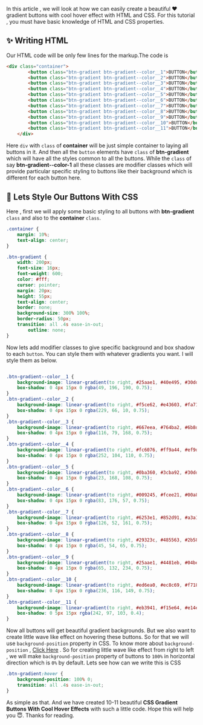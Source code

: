In this article , we will look at how we can easily create a beautiful ❤️ gradient buttons with cool hover effect with HTML and CSS. For this tutorial , 
you must have basic knowledge of HTML and CSS properties.

## ✨ Writing HTML
Our HTML code will be only few lines for the markup.The code is
```html
<div class="container">
        <button class="btn-gradient btn-gradient--color__1">BUTTON</button>
        <button class="btn-gradient btn-gradient--color__2">BUTTON</button>
        <button class="btn-gradient btn-gradient--color__3">BUTTON</button>
        <button class="btn-gradient btn-gradient--color__4">BUTTON</button>
        <button class="btn-gradient btn-gradient--color__5">BUTTON</button>
        <button class="btn-gradient btn-gradient--color__6">BUTTON</button>
        <button class="btn-gradient btn-gradient--color__7">BUTTON</button>
        <button class="btn-gradient btn-gradient--color__8">BUTTON</button>
        <button class="btn-gradient btn-gradient--color__9">BUTTON</button>
        <button class="btn-gradient btn-gradient--color__10">BUTTON</button>
        <button class="btn-gradient btn-gradient--color__11">BUTTON</button>
    </div>
```
Here `div` with `class` of  **container** will be just simple container to laying all buttons in it.  And then all the `button` elements have `class` of **btn-gradient** which will have all the styles common to all the buttons. While the `class` of say **btn-gradient--color-1** all these classes are modifier classes which will provide particular specific styling to buttons like their background which is different for each button here.

## 🤩 Lets Style Our Buttons With CSS
Here , first we will apply some basic styling to all buttons with **btn-gradient** `class` and also to the **container** `class`.
```css
.container {
	margin: 10%;
	text-align: center;
}

.btn-gradient {
	width: 200px;
	font-size: 16px;
	font-weight: 600;
	color: #fff;
	cursor: pointer;
	margin: 20px;
	height: 55px;
	text-align: center;
	border: none;
	background-size: 300% 100%;
	border-radius: 50px;
	transition: all .4s ease-in-out;
        outline: none;
}

``` 
Now lets add modifier classes to give specific background and box shadow to each `button`.
You can style them with whatever gradients you want. I will style them as below.
```css

.btn-gradient--color__1 {
	background-image: linear-gradient(to right, #25aae1, #40e495, #30dd8a, #2bb673);
	box-shadow: 0 4px 15px 0 rgba(49, 196, 190, 0.75);
}
.btn-gradient--color__2 {
	background-image: linear-gradient(to right, #f5ce62, #e43603, #fa7199, #e85a19);
	box-shadow: 0 4px 15px 0 rgba(229, 66, 10, 0.75);
}
.btn-gradient--color__3 {
	background-image: linear-gradient(to right, #667eea, #764ba2, #6b8dd6, #8e37d7);
	box-shadow: 0 4px 15px 0 rgba(116, 79, 168, 0.75);
}
.btn-gradient--color__4 {
	background-image: linear-gradient(to right, #fc6076, #ff9a44, #ef9d43, #e75516);
	box-shadow: 0 4px 15px 0 rgba(252, 104, 110, 0.75);
}
.btn-gradient--color__5 {
	background-image: linear-gradient(to right, #0ba360, #3cba92, #30dd8a, #2bb673);
	box-shadow: 0 4px 15px 0 rgba(23, 168, 108, 0.75);
}
.btn-gradient--color__6 {
	background-image: linear-gradient(to right, #009245, #fcee21, #00a8c5, #d9e021);
	box-shadow: 0 4px 15px 0 rgba(83, 176, 57, 0.75);
}
.btn-gradient--color__7 {
	background-image: linear-gradient(to right, #6253e1, #852d91, #a3a1ff, #f24645);
	box-shadow: 0 4px 15px 0 rgba(126, 52, 161, 0.75);
}
.btn-gradient--color__8 {
	background-image: linear-gradient(to right, #29323c, #485563, #2b5876, #4e4376);
	box-shadow: 0 4px 15px 0 rgba(45, 54, 65, 0.75);
}
.btn-gradient--color__9 {
	background-image: linear-gradient(to right, #25aae1, #4481eb, #04befe, #3f86ed);
	box-shadow: 0 4px 15px 0 rgba(65, 132, 234, 0.75);
}
.btn-gradient--color__10 {
	background-image: linear-gradient(to right, #ed6ea0, #ec8c69, #f7186a, #fbb03b);
	box-shadow: 0 4px 15px 0 rgba(236, 116, 149, 0.75);
}
.btn-gradient--color__11 {
	background-image: linear-gradient(to right, #eb3941, #f15e64, #e14e53, #e2373f);
	box-shadow: 0 5px 15px rgba(242, 97, 103, 0.4);
}
```
Now all buttons will get beautiful gradient backgrounds. But we also want to create little wave like effect on hovering these buttons. So for that we will use `background-position` property in CSS.  To know more about  `background-position` , [Click Here](https://developer.mozilla.org/en-US/docs/Web/CSS/background-position) .
So for creating little wave like effect from right to left , we will make `background-position` property of buttons to `100%` in horizontal direction which is `0%` by default. Lets see how can we write this is CSS
```css
.btn-gradient:hover {
	background-position: 100% 0;
	transition: all .4s ease-in-out;
}
```
As simple as that. And we have created 10-11 beautiful **CSS Gradient Buttons With Cool Hover Effects** with such a little code. Hope this will help you 😇. Thanks for reading.